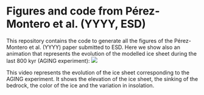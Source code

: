 # Figures and code from Pérez-Montero et al. (YYYY, ESD)

This repository contains the code to generate all the figures of the Pérez-Montero et al. (YYYY) paper submitted to ESD. Here we show also an animation that represents the evolution of the modelled ice sheet during the last 800 kyr (AGING experiment):
![](https://github.com/sperezmont/Perez-Montero-etal_YYYY_ESD/blob/main/figures/pacco_animation_s1_a1.gif)

This video represents the evolution of the ice sheet corresponding to the AGING experiment. It shows the elevation of the ice sheet, the sinking of the bedrock, the color of the ice and the variation in insolation.
